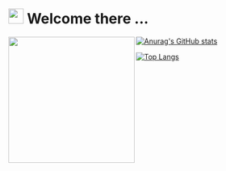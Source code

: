 <h1><img src="https://user-images.githubusercontent.com/84145589/214152809-01ee5cfe-5378-4e17-b9ec-d450b495391d.gif" width="30px"/> Welcome there ...</h1>

<img align='left' src='https://user-images.githubusercontent.com/84145589/214152486-f6d8ae4a-3d42-4291-b38a-a8e33d77331d.png' width='250' background='white'>

[![Anurag's GitHub stats](https://github-readme-stats.vercel.app/api?username=LastuvkaLukas&show_icons=true&theme=transparent)](https://github.com/XTorLukas)

[![Top Langs](https://github-readme-stats.vercel.app/api/top-langs/?username=LastuvkaLukas&show_icons=true&theme=transparent)](https://github.com/XTorLukas)

<!--
**LastuvkaLukas/LastuvkaLukas** is a ✨ _special_ ✨ repository because its `README.md` (this file) appears on your GitHub profile.

Here are some ideas to get you started:

- 🔭 I’m currently working on ...
- 🌱 I’m currently learning ...
- 👯 I’m looking to collaborate on ...
- 🤔 I’m looking for help with ...
- 💬 Ask me about ...
- 📫 How to reach me: ...
- 😄 Pronouns: ...
- ⚡ Fun fact: ...

-->
